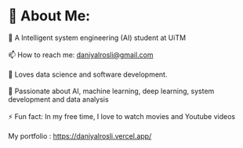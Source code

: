 # 💫 About Me:
🌱 A Intelligent system engineering (AI) student at UiTM<br><br>📫 How to reach me: daniyalrosli@gmail.com<br><br>💬 Loves data science and software development. <br><br>🔭 Passionate about AI, machine learning, deep learning, system development and data analysis<br><br>⚡ Fun fact: In my free time, I love to watch movies and Youtube videos<be><br><br> My portfolio : https://daniyalrosli.vercel.app/




